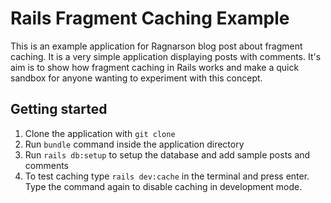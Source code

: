 # Rails Fragment Caching Example

This is an example application for Ragnarson blog post about fragment caching. It is a very simple application displaying posts with comments. It's aim is to show how fragment caching in Rails works and make a quick sandbox for anyone wanting to experiment with this concept.

## Getting started

1. Clone the application with `git clone`
1. Run `bundle` command inside the application directory
1. Run `rails db:setup` to setup the database and add sample posts and comments
1. To test caching type `rails dev:cache` in the terminal and press enter. Type the command again to disable caching in development mode.

